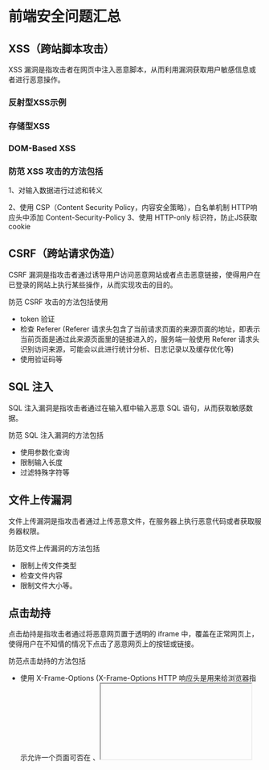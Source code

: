 # 前端安全问题汇总

## XSS（跨站脚本攻击）

XSS 漏洞是指攻击者在网页中注入恶意脚本，从而利用漏洞获取用户敏感信息或者进行恶意操作。

### 反射型XSS示例

### 存储型XSS

### DOM-Based XSS

### 防范 XSS 攻击的方法包括

1、对输入数据进行过滤和转义

2、使用 CSP（Content Security Policy，内容安全策略），白名单机制
HTTP响应头中添加 Content-Security-Policy
3、使用 HTTP-only 标识符，防止JS获取cookie

## CSRF（跨站请求伪造）

CSRF 漏洞是指攻击者通过诱导用户访问恶意网站或者点击恶意链接，使得用户在已登录的网站上执行某些操作，从而实现攻击的目的。

防范 CSRF 攻击的方法包括使用

- token 验证
- 检查 Referer
  (Referer 请求头包含了当前请求页面的来源页面的地址，即表示当前页面是通过此来源页面里的链接进入的，服务端一般使用 Referer 请求头识别访问来源，可能会以此进行统计分析、日志记录以及缓存优化等)
- 使用验证码等

## SQL 注入

SQL 注入漏洞是指攻击者通过在输入框中输入恶意 SQL 语句，从而获取敏感数据。

防范 SQL 注入漏洞的方法包括

- 使用参数化查询
- 限制输入长度
- 过滤特殊字符等

## 文件上传漏洞

文件上传漏洞是指攻击者通过上传恶意文件，在服务器上执行恶意代码或者获取服务器权限。

防范文件上传漏洞的方法包括

- 限制上传文件类型
- 检查文件内容
- 限制文件大小等。

## 点击劫持

点击劫持是指攻击者通过将恶意网页置于透明的 iframe 中，覆盖在正常网页上，使得用户在不知情的情况下点击了恶意网页上的按钮或链接。

防范点击劫持的方法包括

- 使用 X-Frame-Options
  (X-Frame-Options HTTP 响应头是用来给浏览器指示允许一个页面可否在 <frame>、<iframe>、<embed> 或者 <object> 中展现的标记。站点可以通过确保网站没有被嵌入到别人的站点里面，从而避免点击劫持 (en-US)攻击。)
  > Content-Security-Policy HTTP 响应头有一个 frame-ancestors 指令，支持这一指令的浏览器已经废弃了 X-Frame-Options 响应头。
- 设置网页背景色等

## 其他

[a标签target \_blank的报错](https://fennngxiao.github.io/#/articles/mdPage/html-a标签target%20_blank的报错)
